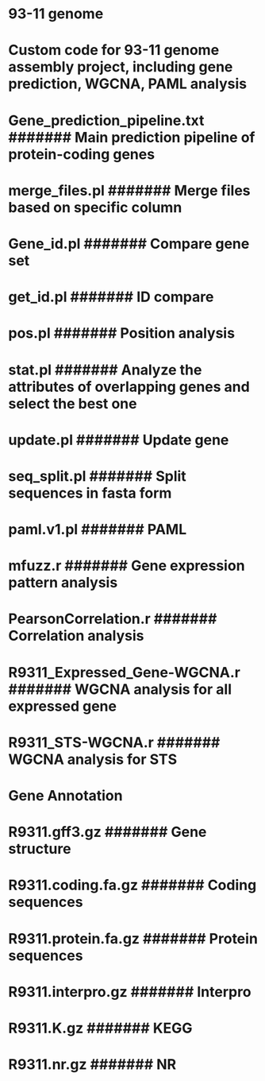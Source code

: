 # 93-11 genome

# Custom code for 93-11 genome assembly project, including gene prediction, WGCNA, PAML analysis

# Gene_prediction_pipeline.txt	####### Main prediction pipeline of protein-coding genes
# merge_files.pl				####### Merge files based on specific column
# Gene_id.pl  					####### Compare gene set
# get_id.pl 					####### ID compare
# pos.pl						####### Position analysis
# stat.pl						####### Analyze the attributes of overlapping genes and select the best one
# update.pl						####### Update gene
# seq_split.pl					####### Split sequences in fasta form
# paml.v1.pl					####### PAML 
# mfuzz.r 						####### Gene expression pattern analysis
# PearsonCorrelation.r 			####### Correlation analysis
# R9311_Expressed_Gene-WGCNA.r	####### WGCNA analysis for all expressed gene
# R9311_STS-WGCNA.r				####### WGCNA analysis for STS


# Gene Annotation

# R9311.gff3.gz			####### Gene structure
# R9311.coding.fa.gz		####### Coding sequences
# R9311.protein.fa.gz	####### Protein sequences
# R9311.interpro.gz		####### Interpro
# R9311.K.gz				####### KEGG
# R9311.nr.gz			####### NR 

